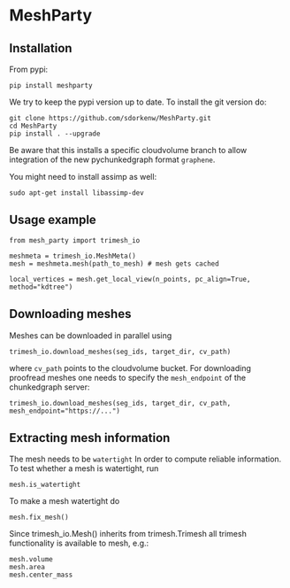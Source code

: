 # MeshParty

## Installation

From pypi:
```
pip install meshparty
```

We try to keep the pypi version up to date. To install the git version do:

```
git clone https://github.com/sdorkenw/MeshParty.git
cd MeshParty
pip install . --upgrade
```

Be aware that this installs a specific cloudvolume branch to allow integration of the new pychunkedgraph format `graphene`.


You might need to install assimp as well:
```
sudo apt-get install libassimp-dev
```

## Usage example

```
from mesh_party import trimesh_io

meshmeta = trimesh_io.MeshMeta()
mesh = meshmeta.mesh(path_to_mesh) # mesh gets cached

local_vertices = mesh.get_local_view(n_points, pc_align=True, method="kdtree")
```

## Downloading meshes

Meshes can be downloaded in parallel using 
```
trimesh_io.download_meshes(seg_ids, target_dir, cv_path)
```

where `cv_path` points to the cloudvolume bucket. For downloading proofread meshes one needs to 
specify the `mesh_endpoint` of the chunkedgraph server:

```
trimesh_io.download_meshes(seg_ids, target_dir, cv_path, mesh_endpoint="https://...")
```


## Extracting mesh information

The mesh needs to be `watertight` In order to compute reliable information. To
test whether a mesh is watertight, run

```
mesh.is_watertight
```

To make a mesh watertight do
```
mesh.fix_mesh()
```

Since trimesh_io.Mesh() inherits from trimesh.Trimesh all trimesh functionality 
is available to mesh, e.g.:
```
mesh.volume
mesh.area
mesh.center_mass
```
